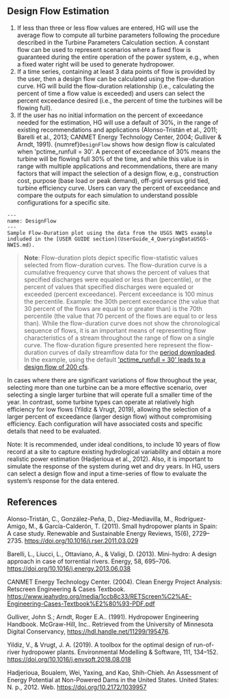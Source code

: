 ## Design Flow Estimation

1.	If less than three or less flow values are entered, HG will use the average flow to compute all turbine parameters following the procedure described in the Turbine Parameters Calculation section. A constant flow can be used to represent scenarios where a fixed flow is guaranteed during the entire operation of the power system, e.g., when a fixed water right will be used to generate hydropower. 
2.	If a time series, containing at least 3 data points of flow is provided by the user, then a design flow can be calculated using the flow-duration curve. HG will build the flow-duration relationship (i.e., calculating the percent of time a flow value is exceeded) and users can select the percent exceedance desired (i.e., the percent of time the turbines will be flowing full). 
3.	If the user has no initial information on the percent of exceedance needed for the estimation, HG will use a default of 30%, in the range of existing recommendations and applications (Alonso-Tristán et al., 2011; Barelli et al., 2013; CANMET Energy Technology Center, 2004; Gulliver & Arndt, 1991). {numref}`DesignFlow` shows how design flow is calculated when 'pctime_runfull = 30'. A percent of exceedance of 30% means the turbine will be flowing full 30% of the time, and while this value is in range with multiple applications and recommendations, there are many factors that will impact the selection of a design flow, e.g., construction cost, purpose (base load or peak demand), off-grid versus grid tied, turbine efficiency curve. Users can vary the percent of exceedance and compare the outputs for each simulation to understand possible configurations for a specific site.


```{figure} DesignFlow.SVG
---
name: DesignFlow
---
Sample Flow-Duration plot using the data from the USGS NWIS example indluded in the [USER GUIDE section](UserGuide_4_QueryingDataUSGS-NWIS.md).
```


> **Note**: Flow-duration plots depict specific flow-statistic values selected from flow-duration curves. 
> The flow-duration curve is a cumulative frequency curve that shows the percent of values that specified 
> discharges were equaled or less than (percentile), or the percent of values that specified discharges 
> were equaled or exceeded (percent exceedance). Percent exceedance is 100 minus the percentile. 
> Example: the 30th percent exceedance (the value that 30 percent of the flows are equal to or greater than)
> is the 70th percentile (the value that 70 percent of the flows are equal to or less than). 
> While the flow-duration curve does not show the chronological sequence of flows, it is an important means 
> of representing flow characteristics of a stream throughout the range of flow on a single curve. 
> The flow-duration figure presented here represent the flow-duration curves of daily streamflow data for 
>  the [period downloaded](UserGuide_4_QueryingDataUSGS-NWIS.md). In the example, using the default ['pctime_runfull = 30' leads to a design flow of 200 cfs](UserGuide_4_QueryingDataUSGS-NWIS.md).


In cases where there are significant variations of flow throughout the year, selecting more than one turbine can be a more effective scenario, over selecting a single larger turbine that will operate full a smaller time of the year. In contrast, some turbine types can operate at relatively high efficiency for low flows (Yildiz & Vrugt, 2019), allowing the selection of a larger percent of exceedance (larger design flow) without compromising efficiency. Each configuration will have associated costs and specific details that need to be evaluated.

Note: It is recommended, under ideal conditions, to include 10 years of flow record at a site to capture existing hydrological variability and obtain a more realistic power estimation (Hadjerioua et al., 2012). Also, it is important to simulate the response of the system during wet and dry years. In HG, users can select a design flow and input a time-series of flow to evaluate the system’s response for the data entered.

## References 
Alonso-Tristán, C., González-Peña, D., Díez-Mediavilla, M., Rodríguez-Amigo, M., & García-Calderón, T. (2011). Small hydropower plants in Spain: A case study. Renewable and Sustainable Energy Reviews, 15(6), 2729–2735. https://doi.org/10.1016/j.rser.2011.03.029 

Barelli, L., Liucci, L., Ottaviano, A., & Valigi, D. (2013). Mini-hydro: A design approach in case of torrential rivers. Energy, 58, 695–706. https://doi.org/10.1016/j.energy.2013.06.038 

CANMET Energy Technology Center. (2004). Clean Energy Project Analysis: Retscreen Engineering & Cases Textbook. https://www.ieahydro.org/media/1ccb8c33/RETScreen%C2%AE-Engineering-Cases-Textbook%E2%80%93-PDF.pdf 

Gulliver, John S.; Arndt, Roger E.A.. (1991). Hydropower Engineering Handbook. McGraw-Hill, Inc.. Retrieved from the University of Minnesota Digital Conservancy, https://hdl.handle.net/11299/195476. 

Yildiz, V., & Vrugt, J. A. (2019). A toolbox for the optimal design of run-of-river hydropower plants. Environmental Modelling & Software, 111, 134–152. https://doi.org/10.1016/j.envsoft.2018.08.018 

Hadjerioua, Boualem, Wei, Yaxing, and Kao, Shih-Chieh. An Assessment of Energy Potential at Non-Powered Dams in the United States. United States: N. p., 2012. Web. https://doi.org/10.2172/1039957 

